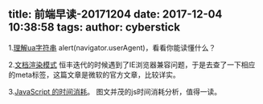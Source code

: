 title: 前端早读-20171204
date: 2017-12-04 10:38:58
tags:
author: cyberstick
---
1.[理解ua字符串](https://msdn.microsoft.com/en-us/library/ms537503(v=vs.85).aspx)
alert(navigator.userAgent)，看看你能读懂什么？

2.[文档渲染模式](https://msdn.microsoft.com/en-us/library/jj676915(v=vs.85).aspx)
恒丰迭代的时候遇到了IE浏览器兼容问题，于是去查了一下相应的meta标签，这篇文章是微软的官方文章，比较详实。

3.[JavaScript 的时间消耗](https://github.com/dwqs/blog/issues/59)。
图文并茂的js时间消耗分析，值得一读。
